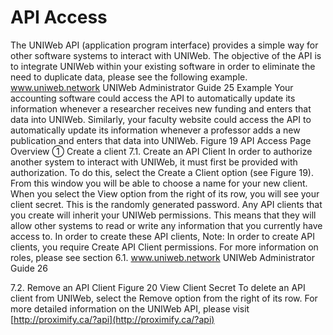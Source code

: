 # API Access

The UNIWeb API \(application program interface\) provides a simple way for other software systems to interact with UNIWeb. The objective of the API is to integrate UNIWeb within your existing software in order to eliminate the need to duplicate data, please see the following example. www.uniweb.network UNIWeb Administrator Guide 25 Example Your accounting software could access the API to automatically update its information whenever a researcher receives new funding and enters that data into UNIWeb. Similarly, your faculty website could access the API to automatically update its information whenever a professor adds a new publication and enters that data into UNIWeb. Figure 19 API Access Page Overview ➀ Create a client 7.1. Create an API Client In order to authorize another system to interact with UNIWeb, it must first be provided with authorization. To do this, select the Create a Client option \(see Figure 19\). From this window you will be able to choose a name for your new client. When you select the View option from the right of its row, you will see your client secret. This is the randomly generated password. Any API clients that you create will inherit your UNIWeb permissions. This means that they will allow other systems to read or write any information that you currently have access to. In order to create these API clients, Note: In order to create API clients, you require Create API Client permissions. For more information on roles, please see section 6.1. www.uniweb.network UNIWeb Administrator Guide 26

7.2. Remove an API Client Figure 20 View Client Secret To delete an API client from UNIWeb, select the Remove option from the right of its row. For more detailed information on the UNIWeb API, please visit [http://proximify.ca/?api](http://proximify.ca/?api)

